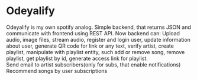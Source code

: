 # Odeyalify
Odeyalify is my own spotify analog.
Simple backend, that returns JSON and communicate with frontend using REST API. 
Now backend can: 
Upload  audio, image files,  stream audio, register and login user, update information about user, generate QR code for link or any text, verify artist, create playlist,
manipulate with playlist entity, such add or remove song, remove playlist, get playlist by id, generate access link for playlist.  
Send email to artist subscribers(only for subs, that enable notifications)
Recommend songs by user subscriptions 


